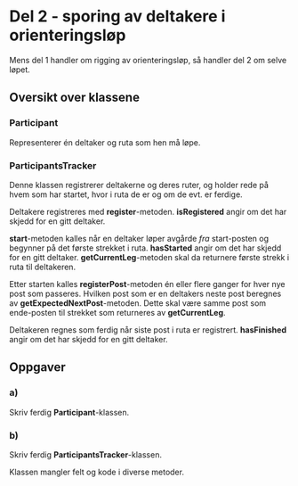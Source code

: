 # Del 2 - sporing av deltakere i orienteringsløp

Mens del 1 handler om rigging av orienteringsløp, så handler del 2 om selve løpet.
 
## Oversikt over klassene
 
### Participant

Representerer én deltaker og ruta som hen må løpe.

### ParticipantsTracker

Denne klassen registrerer deltakerne og deres ruter, og holder rede på hvem som har startet, hvor i ruta de er og om de evt. er ferdige.

Deltakere registreres med **register**-metoden. **isRegistered** angir om det har skjedd for en gitt deltaker.

**start**-metoden kalles når en deltaker løper avgårde *fra* start-posten og begynner på det første strekket i ruta. **hasStarted** angir om det har skjedd for en gitt deltaker. **getCurrentLeg**-metoden skal da returnere første strekk i ruta til deltakeren.

Etter starten kalles **registerPost**-metoden én eller flere ganger for hver nye post som passeres. Hvilken post som er en deltakers neste post beregnes av **getExpectedNextPost**-metoden. Dette skal være samme post som ende-posten til strekket som returneres av **getCurrentLeg**.

Deltakeren regnes som ferdig når siste post i ruta er registrert. **hasFinished** angir om det har skjedd for en gitt deltaker.


## Oppgaver

### a)

Skriv ferdig **Participant**-klassen.

### b)

Skriv ferdig **ParticipantsTracker**-klassen.

Klassen mangler felt og kode i diverse metoder.
